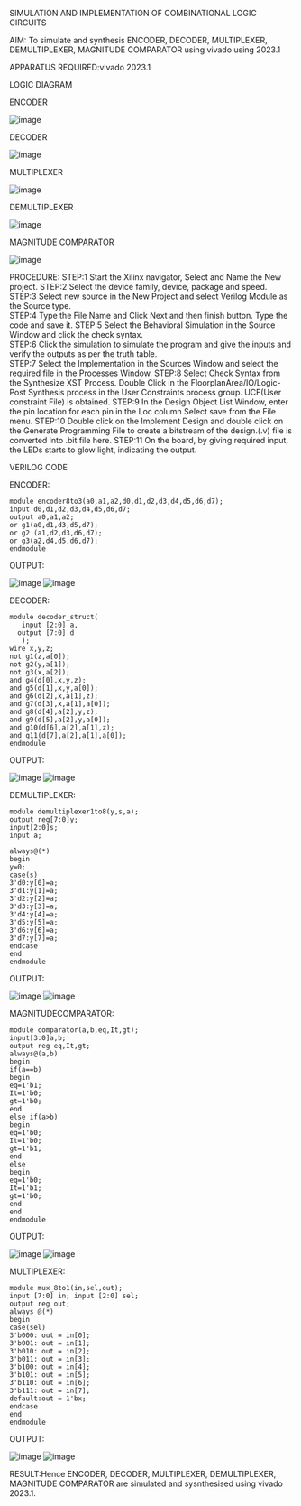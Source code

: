 SIMULATION AND IMPLEMENTATION OF  COMBINATIONAL LOGIC CIRCUITS

AIM: To simulate and synthesis ENCODER, DECODER, MULTIPLEXER, DEMULTIPLEXER, MAGNITUDE COMPARATOR using vivado using 2023.1

APPARATUS REQUIRED:vivado 2023.1

LOGIC DIAGRAM

ENCODER

![image](https://github.com/navaneethans/VLSI-LAB-EXP-2/assets/6987778/3cd1f95e-7531-4cad-9154-fdd397ac439e)


DECODER

![image](https://github.com/navaneethans/VLSI-LAB-EXP-2/assets/6987778/45a5e6cf-bbe0-4fd5-ac84-e5ad4477483b)


MULTIPLEXER

![image](https://github.com/navaneethans/VLSI-LAB-EXP-2/assets/6987778/427f75b2-8e67-44b9-ac45-a66651787436)


DEMULTIPLEXER

![image](https://github.com/navaneethans/VLSI-LAB-EXP-2/assets/6987778/1c45a7fc-08ac-4f76-87f2-c084e7150557)


MAGNITUDE COMPARATOR

![image](https://github.com/navaneethans/VLSI-LAB-EXP-2/assets/6987778/b2fe7a05-6bf7-4dcb-8f5d-28abbf7ea8c2)


  
PROCEDURE:
STEP:1  Start  the Xilinx navigator, Select and Name the New project.
STEP:2  Select the device family, device, package and speed.       
STEP:3  Select new source in the New Project and select Verilog Module as the Source type.                       
STEP:4  Type the File Name and Click Next and then finish button. Type the code and save it.
STEP:5  Select the Behavioral Simulation in the Source Window and click the check syntax.                       
STEP:6  Click the simulation to simulate the program and  give the inputs and verify the outputs as per the truth table.               
STEP:7  Select the Implementation in the Sources Window and select the required file in the Processes Window.
STEP:8  Select Check Syntax from the Synthesize  XST Process. Double Click in the  FloorplanArea/IO/Logic-Post Synthesis process in the User Constraints process group. UCF(User constraint File) is obtained. 
STEP:9  In the Design Object List Window, enter the pin location for each pin in the Loc column Select save from the File menu.
STEP:10 Double click on the Implement Design and double click on the Generate Programming File to create a bitstream of the design.(.v) file is converted into .bit file here.
STEP:11  On the board, by giving required input, the LEDs starts to glow light, indicating the output.

VERILOG CODE

ENCODER:
~~~
module encoder8to3(a0,a1,a2,d0,d1,d2,d3,d4,d5,d6,d7);
input d0,d1,d2,d3,d4,d5,d6,d7;
output a0,a1,a2;
or g1(a0,d1,d3,d5,d7);
or g2 (a1,d2,d3,d6,d7);
or g3(a2,d4,d5,d6,d7);
endmodule
~~~

OUTPUT:

![image](https://github.com/devasrimathi2004/VLSI-LAB-EXP-2/assets/166363441/96a7afb1-59d1-4924-9e32-386663a4a186)
![image](https://github.com/devasrimathi2004/VLSI-LAB-EXP-2/assets/166363441/62689c32-605f-4024-bf9a-4379ccd53f91)


DECODER:
~~~
module decoder_struct(
   input [2:0] a,
  output [7:0] d
   );
wire x,y,z;
not g1(z,a[0]);
not g2(y,a[1]);
not g3(x,a[2]);
and g4(d[0],x,y,z);
and g5(d[1],x,y,a[0]);
and g6(d[2],x,a[1],z);
and g7(d[3],x,a[1],a[0]);
and g8(d[4],a[2],y,z);
and g9(d[5],a[2],y,a[0]);
and g10(d[6],a[2],a[1],z);
and g11(d[7],a[2],a[1],a[0]);
endmodule
~~~

OUTPUT:

![image](https://github.com/devasrimathi2004/VLSI-LAB-EXP-2/assets/166363441/f5ce91e5-56a8-4084-bd3b-8496f2739372)
![image](https://github.com/devasrimathi2004/VLSI-LAB-EXP-2/assets/166363441/d3472584-a110-4255-b1e3-a7c987a578fe)


DEMULTIPLEXER:
~~~
module demultiplexer1to8(y,s,a);
output reg[7:0]y;
input[2:0]s;
input a;

always@(*)
begin 
y=0;
case(s)
3'd0:y[0]=a;
3'd1:y[1]=a;
3'd2:y[2]=a;
3'd3:y[3]=a;
3'd4:y[4]=a;
3'd5:y[5]=a;
3'd6:y[6]=a;
3'd7:y[7]=a;
endcase
end
endmodule
~~~

OUTPUT:

![image](https://github.com/devasrimathi2004/VLSI-LAB-EXP-2/assets/166363441/e8a9eb8c-7ab5-4ebd-b9ac-24b256f4427c)
![image](https://github.com/devasrimathi2004/VLSI-LAB-EXP-2/assets/166363441/f79a3de3-0d1b-44f2-a6b9-109e834d77e1)


MAGNITUDECOMPARATOR:
~~~
module comparator(a,b,eq,It,gt);
input[3:0]a,b;
output reg eq,It,gt;
always@(a,b)
begin
if(a==b)
begin
eq=1'b1;
It=1'b0;
gt=1'b0;
end 
else if(a>b)
begin
eq=1'b0;
It=1'b0;
gt=1'b1;
end
else
begin
eq=1'b0;
It=1'b1;
gt=1'b0;
end
end 
endmodule
~~~

OUTPUT:

![image](https://github.com/devasrimathi2004/VLSI-LAB-EXP-2/assets/166363441/d35b901d-20e6-43c8-a8c9-06885ffc8b85)
![image](https://github.com/devasrimathi2004/VLSI-LAB-EXP-2/assets/166363441/f0f4f178-63cf-49f5-8d9f-5b5f2e74a817)


MULTIPLEXER:
~~~
module mux_8to1(in,sel,out);
input [7:0] in; input [2:0] sel;
output reg out;
always @(*)
begin 
case(sel)
3'b000: out = in[0];
3'b001: out = in[1];
3'b010: out = in[2];
3'b011: out = in[3];
3'b100: out = in[4];
3'b101: out = in[5];
3'b110: out = in[6];
3'b111: out = in[7];
default:out = 1'bx;
endcase
end
endmodule
~~~

OUTPUT:

![image](https://github.com/devasrimathi2004/VLSI-LAB-EXP-2/assets/166363441/010cd361-49ab-43dd-8066-4ebae853d161)
![image](https://github.com/devasrimathi2004/VLSI-LAB-EXP-2/assets/166363441/089174e5-2441-4306-8b63-357b2c9cc835)


RESULT:Hence ENCODER, DECODER, MULTIPLEXER, DEMULTIPLEXER, MAGNITUDE COMPARATOR are simulated and sysnthesised using vivado 2023.1.








